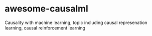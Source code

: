 # awesome-causalml
Causality with machine learning, topic including causal represenation learning, causal reinforcement learning
